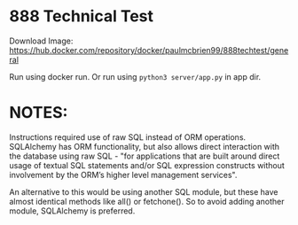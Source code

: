 # 888 Technical Test

Download Image:
https://hub.docker.com/repository/docker/paulmcbrien99/888techtest/general

Run using docker run.
Or run using `python3 server/app.py` in app dir.

# NOTES:
Instructions required use of raw SQL instead of ORM operations. SQLAlchemy has ORM functionality,
but also allows direct interaction with the database using raw SQL - "for applications that are built around direct usage of textual SQL statements and/or SQL expression constructs without involvement by the ORM’s higher level management services".


An alternative to this would be using another SQL module, but these have almost identical methods like all() or fetchone().
So to avoid adding another module, SQLAlchemy is preferred.
